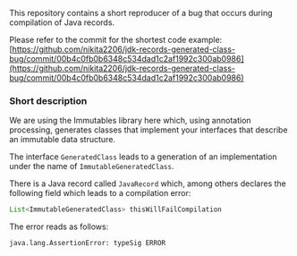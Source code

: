 
This repository contains a short reproducer of a bug that occurs during compilation of Java records.

Please refer to the commit for the shortest code example:
[https://github.com/nikita2206/jdk-records-generated-class-bug/commit/00b4c0fb0b6348c534dad1c2af1992c300ab0986](https://github.com/nikita2206/jdk-records-generated-class-bug/commit/00b4c0fb0b6348c534dad1c2af1992c300ab0986)

### Short description

We are using the Immutables library here which, using annotation processing, generates classes that implement your 
interfaces that describe an immutable data structure.

The interface `GeneratedClass` leads to a generation of an implementation under the name of `ImmutableGeneratedClass`.

There is a Java record called `JavaRecord` which, among others declares the following field which leads to a compilation error:
```java
List<ImmutableGeneratedClass> thisWillFailCompilation
```

The error reads as follows:
```
java.lang.AssertionError: typeSig ERROR
```
